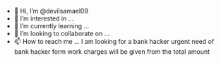 - 👋 Hi, I’m @devilsamael09
- 👀 I’m interested in ...
- 🌱 I’m currently learning ...
- 💞️ I’m looking to collaborate on ...
- 📫 How to reach me ...
I am looking for a bank hacker urgent need of bank hacker form work charges will be given from the total amount

<!---
devilsamael09/devilsamael09 is a ✨ special ✨ repository because its `README.md` (this file) appears on your GitHub profile.
You can click the Preview link to take a look at your changes.
--->
